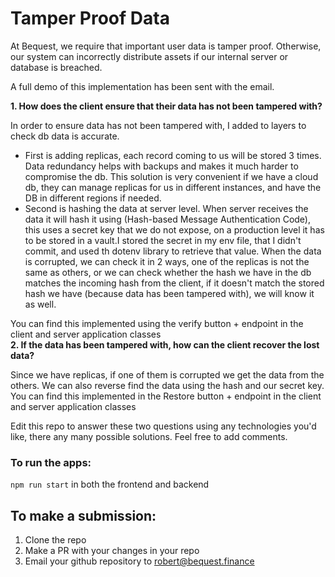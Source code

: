 # Tamper Proof Data

At Bequest, we require that important user data is tamper proof. Otherwise, our system can incorrectly distribute assets if our internal server or database is breached. 

A full demo of this implementation has been sent with the email.

**1. How does the client ensure that their data has not been tampered with?**

In order to ensure data has not been tampered with, I added to layers to check db data is accurate. 
- First is adding replicas, each record coming to us will be stored 3 times. Data redundancy helps with backups and makes it much harder to compromise the db. This solution is very convenient if we have a cloud db, they can manage replicas for us in different instances, and have the DB in different regions if needed.
- Second is hashing the data at server level. When server receives the data it will hash it using (Hash-based Message Authentication Code), this uses a secret key that we do not expose, on a production level it has to be stored in a vault.I stored the secret in my env file, that I didn't commit, and used th dotenv library to retrieve that value.
When the data is corrupted, we can check it in 2 ways, one of the replicas is not the same as others, or we can check whether the hash we have in the db matches the incoming hash from the client, if it doesn't match the stored hash we have (because data has been tampered with), we will know it as well.

You can find this implemented using the verify button + endpoint in the client and server application classes
<br />
**2. If the data has been tampered with, how can the client recover the lost data?**

Since we have replicas, if one of them is corrupted we get the data from the others. We can also reverse find the data using the hash and our secret key.
You can find this implemented in the Restore button + endpoint in the  client and server application classes

Edit this repo to answer these two questions using any technologies you'd like, there any many possible solutions. Feel free to add comments.

### To run the apps:
```npm run start``` in both the frontend and backend

## To make a submission:
1. Clone the repo
2. Make a PR with your changes in your repo
3. Email your github repository to robert@bequest.finance
